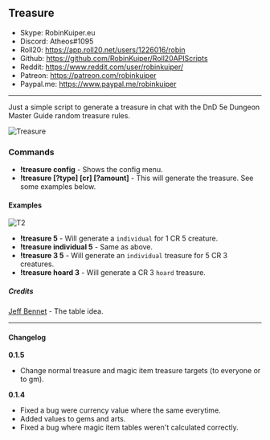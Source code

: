 ## Treasure

* Skype: RobinKuiper.eu
* Discord: Atheos#1095
* Roll20: https://app.roll20.net/users/1226016/robin
* Github: https://github.com/RobinKuiper/Roll20APIScripts
* Reddit: https://www.reddit.com/user/robinkuiper/
* Patreon: https://patreon.com/robinkuiper
* Paypal.me: https://www.paypal.me/robinkuiper

---

Just a simple script to generate a treasure in chat with the DnD 5e Dungeon Master Guide random treasure rules.

![Treasure](https://i.imgur.com/cMIDRJb.png "Treasure")

### Commands

* **!treasure config** - Shows the config menu.
* **!treasure [?type] [cr] [?amount]** - This will generate the treasure. See some examples below.

#### Examples
![T2](https://i.imgur.com/O2cgHcW.png "T2")

* **!treasure 5** - Will generate a `individual` for 1 CR 5 creature.
* **!treasure individual 5** - Same as above.
* **!treasure 3 5** - Will generate an `individual` treasure for 5 CR 3 creatures.
* **!treasure hoard 3** - Will generate a CR 3 `hoard` treasure.

##### Credits
[Jeff Bennet](https://github.com/jfflbnntt) - The table idea.

---

#### Changelog
**0.1.5**
* Change normal treasure and magic item treasure targets (to everyone or to gm).

**0.1.4**
* Fixed a bug were currency value where the same everytime.
* Added values to gems and arts.
* Fixed a bug where magic item tables weren't calculated correctly.

